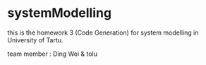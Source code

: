 systemModelling
===============
this is the homework 3 (Code Generation) for system modelling in University of Tartu. 

team member : Ding Wei & tolu
